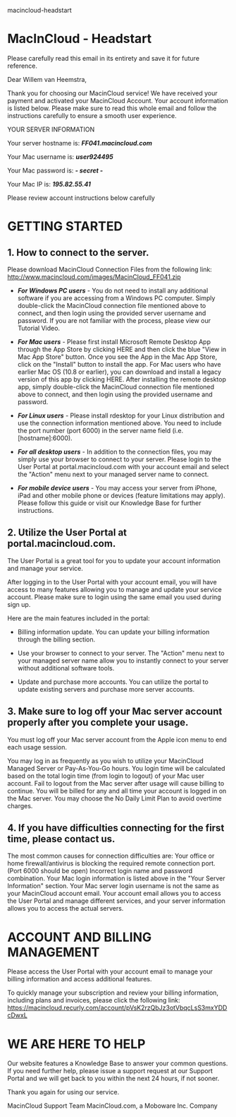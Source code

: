 macincloud-headstart
# MacInCloud - Headstart

Please carefully read this email in its entirety and save it for future reference.

Dear Willem van Heemstra,
 
Thank you for choosing our MacinCloud service! We have received your payment and activated your MacinCloud Account. Your account information is listed below. Please make sure to read this whole email and follow the instructions carefully to ensure a smooth user experience.

YOUR SERVER INFORMATION

Your server hostname is: ***FF041.macincloud.com***

Your Mac username is: ***user924495***

Your Mac password is: ***- secret -***

Your Mac IP is: ***195.82.55.41***

Please review account instructions below carefully

# GETTING STARTED

## 1. How to connect to the server.

Please download MacinCloud Connection Files from the following link: http://www.macincloud.com/images/MacinCloud_FF041.zip

- ***For Windows PC users*** - You do not need to install any additional software if you are accessing from a Windows PC computer. Simply double-click the MacinCloud connection file mentioned above to connect, and then login using the provided server username and password. If you are not familiar with the process, please view our Tutorial Video.

- ***For Mac users*** - Please first install Microsoft Remote Desktop App through the App Store by clicking HERE and then click the blue "View in Mac App Store" button. Once you see the App in the Mac App Store, click on the "Install" button to install the app. For Mac users who have earlier Mac OS (10.8 or earlier), you can download and install a legacy version of this app by clicking HERE. After installing the remote desktop app, simply double-click the MacinCloud connection file mentioned above to connect, and then login using the provided username and password.

- ***For Linux users*** - Please install rdesktop for your Linux distribution and use the connection information mentioned above. You need to include the port number (port 6000) in the server name field (i.e. [hostname]:6000).

- ***For all desktop users*** - In addition to the connection files, you may simply use your browser to connect to your server. Please login to the User Portal at portal.macincloud.com with your account email and select the "Action" menu next to your managed server name to connect.

- ***For mobile device users*** - You may access your server from iPhone, iPad and other mobile phone or devices (feature limitations may apply). Please follow this guide or visit our Knowledge Base for further instructions.

## 2. Utilize the User Portal at portal.macincloud.com.

The User Portal is a great tool for you to update your account information and manage your service.

After logging in to the User Portal with your account email, you will have access to many features allowing you to manage and update your service account. Please make sure to login using the same email you used during sign up.

Here are the main features included in the portal:

- Billing information update. You can update your billing information through the billing section.

- Use your browser to connect to your server. The "Action" menu next to your managed server name allow you to instantly connect to your server without additional software tools.
- Update and purchase more accounts. You can utilize the portal to update existing servers and purchase more server accounts.

## 3. Make sure to log off your Mac server account properly after you complete your usage.

You must log off your Mac server account from the Apple icon menu to end each usage session.

You may log in as frequently as you wish to utilize your MacinCloud Managed Server or Pay-As-You-Go hours. You login time will be calculated based on the total login time (from login to logout) of your Mac user account. Fail to logout from the Mac server after usage will cause billing to continue. You will be billed for any and all time your account is logged in on the Mac server. You may choose the No Daily Limit Plan to avoid overtime charges.

## 4. If you have difficulties connecting for the first time, please contact us.

The most common causes for connection difficulties are:
Your office or home firewall/antivirus is blocking the required remote connection port. (Port 6000 should be open)
Incorrect login name and password combination. Your Mac login information is listed above in the "Your Server Information" section. Your Mac server login username is not the same as your MacinCloud account email. Your account email allows you to access the User Portal and manage different services, and your server information allows you to access the actual servers.

# ACCOUNT AND BILLING MANAGEMENT

Please access the User Portal with your account email to manage your billing information and access additional features.

To quickly manage your subscription and review your billing information, including plans and invoices, please click the following link: https://macincloud.recurly.com/account/pVsK2rzQbJz3otVbqcLsS3mxYDDcDwxL

# WE ARE HERE TO HELP

Our website features a Knowledge Base to answer your common questions. If you need further help, please issue a support request at our Support Portal and we will get back to you within the next 24 hours, if not sooner.
 
Thank you again for using our service.

MacinCloud Support Team
MacinCloud.com, a Moboware Inc. Company


